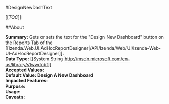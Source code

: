 #DesignNewDashText

[[_TOC_]]

##About

**Summary:** Gets or sets the text for the "Design New Dashboard" button on the Reports Tab of the [[Izenda.Web.UI.AdHocReportDesigner|/API/Izenda/Web/UI/Izenda-Web-UI-AdHocReportDesigner]].  
**Data Type:** [[System.String|http://msdn.microsoft.com/en-us/library/s1wwdcbf]]  
**Accepted Values:**   
**Default Value:** <STRONG>Design A New Dashboard</STRONG>  
**Impacted Features:**   
**Purpose:**   
**Usage:**   
**Caveats:**   


